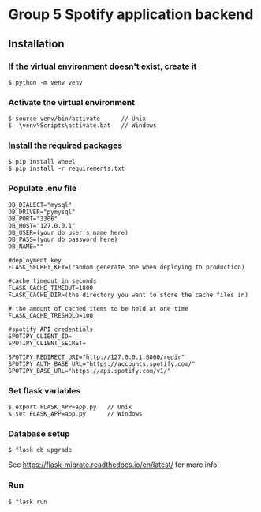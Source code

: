 # Group 5 Spotify application backend

## Installation

### If the virtual environment doesn't exist, create it
```
$ python -m venv venv
```

### Activate the virtual environment 
```
$ source venv/bin/activate      // Unix
$ .\venv\Scripts\activate.bat   // Windows
```

### Install the required packages
```
$ pip install wheel
$ pip install -r requirements.txt
```

### Populate .env file

```
DB_DIALECT="mysql"
DB_DRIVER="pymysql"
DB_PORT="3306"
DB_HOST="127.0.0.1"
DB_USER=(your db user's name here)
DB_PASS=(your db password here)
DB_NAME=""

#deployment key
FLASK_SECRET_KEY=(random generate one when deploying to production)

#cache timeout in seconds
FLASK_CACHE_TIMEOUT=1800
FLASK_CACHE_DIR=(the directory you want to store the cache files in)

# the amount of cached items to be held at one time
FLASK_CACHE_TRESHOLD=100

#spotify API credentials
SPOTIPY_CLIENT_ID=
SPOTIPY_CLIENT_SECRET=

SPOTIPY_REDIRECT_URI="http://127.0.0.1:8000/redir"
SPOTIPY_AUTH_BASE_URL="https://accounts.spotify.com/"
SPOTIPY_BASE_URL="https://api.spotify.com/v1/"
```

### Set flask variables

```
$ export FLASK_APP=app.py   // Unix
$ set FLASK_APP=app.py      // Windows
```

### Database setup
```
$ flask db upgrade
```
See https://flask-migrate.readthedocs.io/en/latest/ for more info.
### Run 
```
$ flask run
```
